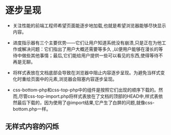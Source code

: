 # 逐步呈现
* 关注性能的前端工程师希望页面能逐步地加载,也就是希望浏览器能够尽快显示内容。
* 进度指示器有三个主要优势——它们让用户知道系统没有崩溃,只是正在为他工作或解决问题：它们指出了用户大概还需要等多久
,以便用户能够在漫长的等待中做些其他事情；最后,它们能给用户提供一些可以看见的东西,使得等待不再是无聊。
* 将样式表放在文档底部会导致在浏览器中阻止内容逐步呈现。为避免当样式变化时重绘页面中的元素,浏览器会阻塞内容逐步呈现。

* css-bottom-php和css-top-php中的组件是按照它们出现的顺序下载的。然而,尽管css-top-import.php将样式表放在了文档的顶部的HEAD中,样式表依然最后下载的，因为使用了@import结果,它产生了白屏的问题,就像css-bottom.php一样。
## 无样式内容的闪烁
